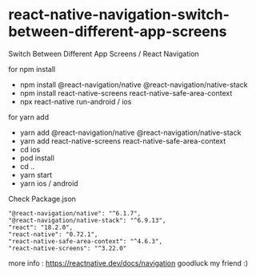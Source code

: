 # react-native-navigation-switch-between-different-app-screens
Switch Between Different App Screens / React Navigation 



for npm install
 - npm install @react-navigation/native @react-navigation/native-stack
 - npm install react-native-screens react-native-safe-area-context
 - npx react-native run-android / ios

for yarn add
 - yarn add @react-navigation/native @react-navigation/native-stack
 - yarn add react-native-screens react-native-safe-area-context
 - cd ios
 - pod install
 - cd ..
 - yarn start
 - yarn ios / android 


Check Package.json

    "@react-navigation/native": "^6.1.7",
    "@react-navigation/native-stack": "^6.9.13",
    "react": "18.2.0",
    "react-native": "0.72.1",
    "react-native-safe-area-context": "^4.6.3",
    "react-native-screens": "^3.22.0"

more info : https://reactnative.dev/docs/navigation 
goodluck my friend :) 
